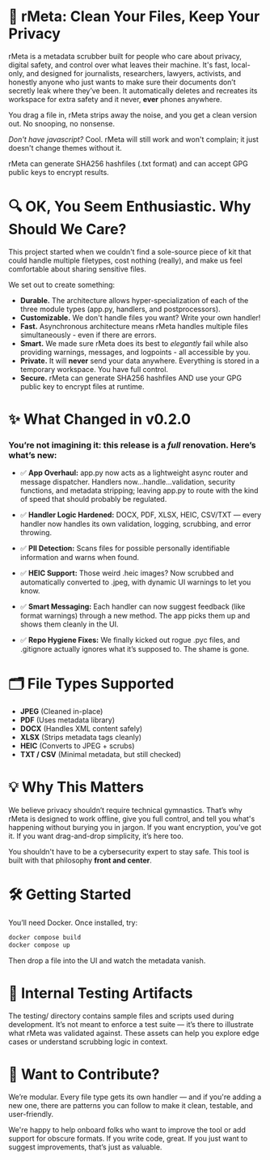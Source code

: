 # 🧼 rMeta: Clean Your Files, Keep Your Privacy

rMeta is a metadata scrubber built for people who care about privacy, digital safety, and control over what leaves their machine. It's fast, local-only, and designed for journalists, researchers, lawyers, activists, and honestly anyone who just wants to make sure their documents don’t secretly leak where they’ve been.  It automatically deletes and recreates its workspace for extra safety and it never, **ever** phones anywhere.

You drag a file in, rMeta strips away the noise, and you get a clean version out. No snooping, no nonsense.

*Don't have javascript?*  Cool.  rMeta will still work and won't complain; it just doesn't change themes without it.  

rMeta can generate SHA256 hashfiles (.txt format) and can accept GPG public keys to encrypt results. 
# 🔍 OK, You Seem Enthusiastic.  Why Should We Care?
This project started when we couldn't find a sole-source piece of kit that could handle multiple filetypes, cost nothing (really), and make us feel comfortable about sharing sensitive files.  

We set out to create something:
- **Durable.**  The architecture allows hyper-specialization of each of the three module types (app.py, handlers, and postprocessors).
- **Customizable.**  We don't handle files you want?  Write your own handler!  
- **Fast.** Asynchronous architecture means rMeta handles multiple files simultaneously - even if there are errors.
- **Smart.** We made sure rMeta does its best to *elegantly* fail while also providing warnings, messages, and logpoints - all accessible by you.
- **Private.** It will **never** send your data anywhere.  Everything is stored in a temporary workspace.  You have full control.
- **Secure.** rMeta can generate SHA256 hashfiles AND use your GPG public key to encrypt files at runtime.  
# ✨ What Changed in v0.2.0

### You’re not imagining it: this release is a *full* renovation. Here’s what’s new:
- ✅ **App Overhaul:** app.py now acts as a lightweight async router and message dispatcher. Handlers now...handle...validation, security functions, and metadata stripping; leaving app.py to route with the kind of speed that should probably be regulated.
- ✅ **Handler Logic Hardened:** DOCX, PDF, XLSX, HEIC, CSV/TXT — every handler now handles its own validation, logging, scrubbing, and error throwing.
- ✅ **PII Detection:** Scans files for possible personally identifiable information and warns when found.

- ✅ **HEIC Support:** Those weird .heic images? Now scrubbed and automatically converted to .jpeg, with dynamic UI warnings to let you know.

- ✅ **Smart Messaging:** Each handler can now suggest feedback (like format warnings) through a new method. The app picks them up and shows them cleanly in the UI.

- ✅ **Repo Hygiene Fixes:** We finally kicked out rogue .pyc files, and .gitignore actually ignores what it’s supposed to. The shame is gone.

# 🗂️ File Types Supported
- **JPEG** (Cleaned in-place)
- **PDF** (Uses metadata library)
- **DOCX** (Handles XML content safely)
- **XLSX** (Strips metadata tags cleanly)
- **HEIC** (Converts to JPEG + scrubs)
- **TXT / CSV** (Minimal metadata, but still checked)
# 💡 Why This Matters

We believe privacy shouldn’t require technical gymnastics. That’s why rMeta is designed to work offline, give you full control, and tell you what's happening without burying you in jargon. If you want encryption, you’ve got it. If you want drag-and-drop simplicity, it’s here too.

You shouldn't have to be a cybersecurity expert to stay safe. This tool is built with that philosophy **front and center**.
# 🛠️ Getting Started

You’ll need Docker. Once installed, try:

```bash
docker compose build
docker compose up
```
Then drop a file into the UI and watch the metadata vanish.
# 🧪 Internal Testing Artifacts

The testing/ directory contains sample files and scripts used during development. It’s not meant to enforce a test suite — it’s there to illustrate what rMeta was validated against. These assets can help you explore edge cases or understand scrubbing logic in context.
# 🌱 Want to Contribute?

We’re modular. Every file type gets its own handler — and if you're adding a new one, there are patterns you can follow to make it clean, testable, and user-friendly.

We're happy to help onboard folks who want to improve the tool or add support for obscure formats. If you write code, great. If you just want to suggest improvements, that’s just as valuable.